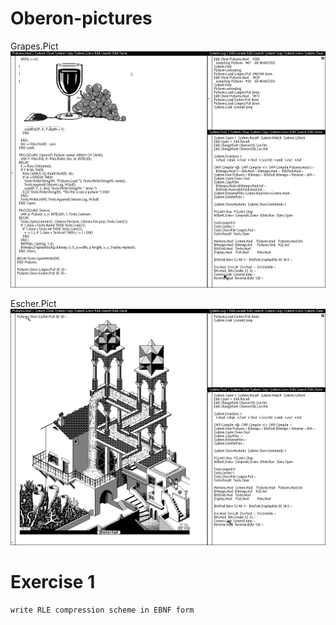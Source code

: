 # Oberon-pictures

Grapes.Pict
![Grapes.png](Grapes.png?raw=true "Grape.Pict")

Escher.Pict
![Escher.png](Escher.png?raw=true "Escher.Pict")

# Exercise 1
    write RLE compression scheme in EBNF form
